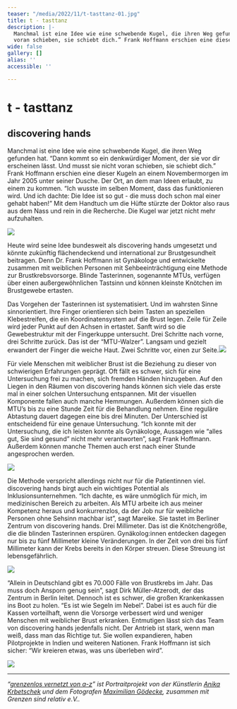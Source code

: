 ```yaml
---
teaser: "/media/2022/11/t-tasttanz-01.jpg"
title: t - tasttanz
description: |-
  Manchmal ist eine Idee wie eine schwebende Kugel, die ihren Weg gefunden hat. “Dann kommt so ein denkwürdiger Moment, der sie vor dir erscheinen lässt. Und musst sie nicht
  voran schieben, sie schiebt dich.” Frank Hoffmann erschien eine dieser Kugeln an einem Novembermorgen im Jahr 2005 unter seiner Dusche.
wide: false
gallery: []
alias: ''
accessible: ''

---
```

# t - tasttanz

## discovering hands

Manchmal ist eine Idee wie eine schwebende Kugel, die ihren Weg gefunden hat. “Dann kommt so ein denkwürdiger Moment, der sie vor dir erscheinen lässt. Und musst sie nicht voran schieben, sie schiebt dich.” Frank Hoffmann erschien eine dieser Kugeln an einem Novembermorgen im Jahr 2005 unter seiner Dusche. Der Ort, an dem man Ideen erlaubt, zu einem zu kommen. “Ich wusste im selben Moment, dass das funktionieren wird. Und ich dachte: Die Idee ist so gut - die muss doch schon mal einer gehabt haben!” Mit dem Handtuch um die Hüfte stürzte der Doktor also raus aus dem Nass und rein in die Recherche. Die Kugel war jetzt nicht mehr aufzuhalten.

![](/media/2022/11/01-1.jpg)

Heute wird seine Idee bundesweit als discovering hands umgesetzt und könnte zukünftig flächendeckend und international zur Brustgesundheit beitragen. Denn Dr. Frank Hoffmann ist Gynäkologe und entwickelte zusammen mit weiblichen Personen mit Sehbeeinträchtigung eine Methode zur Brustkrebsvorsorge. Blinde Tasterinnen, sogenannte MTUs, verfügen über einen außergewöhnlichen Tastsinn und können kleinste Knötchen im Brustgewebe ertasten.

Das Vorgehen der Tasterinnen ist systematisiert. Und im wahrsten Sinne sinnorientiert. Ihre Finger orientieren sich beim Tasten an speziellen Klebestreifen, die ein Koordinatensystem auf die Brust legen. Zeile für Zeile wird jeder Punkt auf den Achsen in ertastet. Sanft wird so die Gewebestruktur mit der Fingerkuppe untersucht. Drei Schritte nach vorne, drei Schritte zurück. Das ist der “MTU-Walzer”. Langsam und gezielt erwandert der Finger die weiche Haut. Zwei Schritte vor, einen zur Seite.![](/media/2022/11/02-1.jpg)

Für viele Menschen mit weiblicher Brust ist die Beziehung zu dieser von schwierigen Erfahrungen geprägt. Oft fällt es schwer, sich für eine Untersuchung frei zu machen, sich fremden Händen hinzugeben. Auf den Liegen in den Räumen von discovering hands können sich viele das erste mal in einer solchen Untersuchung entspannen. Mit der visuellen Komponente fallen auch manche Hemmungen. Außerdem können sich die MTU’s bis zu eine Stunde Zeit für die Behandlung nehmen. Eine reguläre Abtastung dauert dagegen eine bis drei Minuten. Der Unterschied ist entscheidend für eine genaue Untersuchung. “Ich konnte mit der Untersuchung, die ich leisten konnte als Gynäkologe, Aussagen wie “alles gut, Sie sind gesund” nicht mehr verantworten”, sagt Frank Hoffmann. Außerdem können manche Themen auch erst nach einer Stunde angesprochen werden.

![](/media/2022/11/03-1.jpg)

Die Methode verspricht allerdings nicht nur für die Patientinnen viel. discovering hands birgt auch ein wichtiges Potential als Inklusionsunternehmen. “Ich dachte, es wäre unmöglich für mich, im medizinischen Bereich zu arbeiten. Als MTU arbeite ich aus meiner Kompetenz heraus und konkurrenzlos, da der Job nur für weibliche Personen ohne Sehsinn machbar ist”, sagt Mareike. Sie tastet im Berliner Zentrum von discovering hands. Drei Millimeter. Das ist die Knötchengröße, die die blinden Tasterinnen erspüren. Gynäkolog:innen entdecken dagegen nur bis zu fünf Millimeter kleine Veränderungen. In der Zeit von drei bis fünf Millimeter kann der Krebs bereits in den Körper streuen. Diese Streuung ist lebensgefährlich.

![](/media/2022/11/04.jpg)

“Allein in Deutschland gibt es 70.000 Fälle von Brustkrebs im Jahr. Das muss doch Ansporn genug sein”, sagt Dirk Müller-Atzerodt, der das Zentrum in Berlin leitet. Dennoch ist es schwer, die großen Krankenkassen ins Boot zu holen. “Es ist wie Segeln im Nebel”. Dabei ist es auch für die Kassen vorteilhaft, wenn die Vorsorge verbessert wird und weniger Menschen mit weiblicher Brust erkranken. Entmutigen lässt sich das Team von discovering hands jedenfalls nicht. Der Antrieb ist stark, wenn man weiß, dass man das Richtige tut. Sie wollen expandieren, haben Pilotprojekte in Indien und weiteren Nationen. Frank Hoffmann ist sich sicher: “Wir kreieren etwas, was uns überleben wird”.

![](/media/2022/11/05.jpg)

***

_“_[_grenzenlos vernetzt von a-z_](https://www.grenzensindrelativ.de/aktivitaeten/gsr-medienportal/grenzenlos-vernetzt/grenzenlos-vernetzt)_” ist Portraitprojekt von der Künstlerin_ [_Anika Krbetschek_](https://www.grenzensindrelativ.de/aktivitaeten/gsr-medienportal/grenzenlos-vernetzt/www.anikakrb.com) _und dem Fotografen_ [_Maximilian Gödecke_](https://www.grenzensindrelativ.de/aktivitaeten/gsr-medienportal/grenzenlos-vernetzt/www.max-goedecke.de)_, zusammen mit Grenzen sind relativ e.V.._